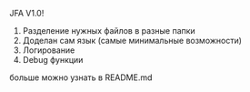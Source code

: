 JFA V1.0!

1. Разделение нужных файлов в разные папки
2. Доделан сам язык (самые минимальные возможности)
3. Логирование
4. Debug функции

больше можно узнать в README.md
